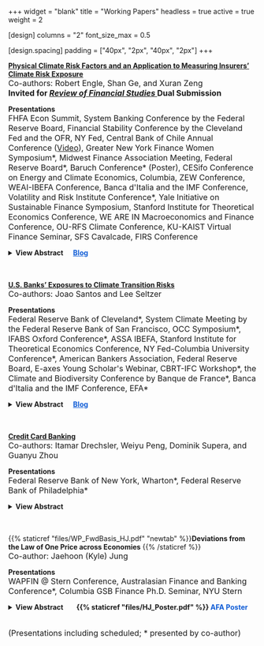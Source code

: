 +++
widget = "blank"
title = "Working Papers"
headless = true
active = true
weight = 2

[design]
columns = "2"
font_size_max = 0.5

[design.spacing]
padding = ["40px", "2px", "40px", "2px"]
+++


[**Physical Climate Risk Factors and an Application to Measuring Insurers’ Climate Risk Exposure**](https://papers.ssrn.com/sol3/papers.cfm?abstract_id=4510592)  
<font size="3"> Co-authors: Robert Engle, Shan Ge, and Xuran Zeng </font>  
<font size="3"> **Invited for <i><u> Review of Financial Studies </u></i> Dual Submission** </font> 

<strong>Presentations </strong>    
<font size="3">
FHFA Econ Summit, System Banking Conference by the Federal Reserve Board, Financial Stability Conference by the Cleveland Fed and the OFR, NY Fed, Central Bank of Chile Annual Conference ([Video](https://www.youtube.com/watch?v=7D9j4a5iufo)), Greater New York Finance Women Symposium*, Midwest Finance Association Meeting, Federal Reserve Board*, Baruch Conference* (Poster), CESifo Conference on Energy and Climate Economics, Columbia, ZEW Conference, WEAI-IBEFA Conference, Banca d'Italia and the IMF Conference, Volatility and Risk Institute Conference*, Yale Initiative on Sustainable Finance Symposium, Stanford Institute for Theoretical Economics Conference, WE ARE IN Macroeconomics and Finance Conference, OU-RFS Climate Conference, KU-KAIST Virtual Finance Seminar, SFS Cavalcade, FIRS Conference </font>

<details>
<summary><strong>View Abstract&nbsp;&nbsp;&nbsp;&nbsp;&nbsp;&nbsp;<a href="https://libertystreeteconomics.newyorkfed.org/2024/04/physical-climate-risk-and-insurers/" style="color: rgb(15, 92, 214);">Blog</a></strong></summary>  
We construct a novel physical risk factor by forming a portfolio of REITs, long on those with properties more exposed to climate risk and short on those less exposed. Combined with a transition risk factor, we assess the climate risk exposure of P&C and life insurance companies in the U.S. Insurers can be exposed to climate-related physical risk through their operations and transition risk through their $12 trillion of financial asset holdings. We estimate insurers’ dynamic physical and transition climate beta, i.e. their stock return sensitivity to the physical and transition risk factors. Validating our approach, we find that insurers with larger exposures to risky states have a higher sensitivity to physical risk, while insurers holding more brown assets have a higher sensitivity to transition risk. Using the estimated betas, we calculate the expected capital shortfall of insurers under various climate stress scenarios.
</details>  
<br/><br/> 


[**U.S. Banks’ Exposures to Climate Transition Risks**](https://papers.ssrn.com/sol3/papers.cfm?abstract_id=4411661)  
<font size="3"> Co-authors: Joao Santos and Lee Seltzer </font> 

<strong>Presentations </strong>  
<font size="3">
Federal Reserve Bank of Cleveland*, System Climate Meeting by the Federal Reserve Bank of San Francisco, OCC Symposium*, IFABS Oxford Conference*, ASSA IBEFA, Stanford Institute for Theoretical Economics Conference, NY Fed-Columbia University Conference*, American Bankers Association, Federal Reserve Board, E-axes Young Scholar's Webinar, CBRT-IFC Workshop*, the Climate and Biodiversity Conference by Banque de France*, Banca d'Italia and the IMF Conference, EFA* </font>

<details>
<summary><strong>View Abstract&nbsp;&nbsp;&nbsp;&nbsp;&nbsp;&nbsp;<a href="https://libertystreeteconomics.newyorkfed.org/2023/07/how-exposed-are-u-s-banks-loan-portfolios-to-climate-transition-risks/" style="color: rgb(15, 92, 214);">Blog</a></strong></summary>
We propose a novel approach to estimate banks' credit exposures to transition risks using sectoral effects of climate policies from general equilibrium (GE) models. At worst, estimated exposures reach 14% of bank loan portfolio values. Average exposures drop below 2% after incorporating information on loan payoff structures. Emissions only explain 60% of the variation in our estimated exposure measure, suggesting that our measure captures aspects of transition risk unique to GE models. Consistent with managing their exposures to transition risk, banks joining the Net-Zero Alliance reduced their exposures compared to other banks, mainly by decreasing lending to the riskiest industries.
</details>  
<br/><br/>


[**Credit Card Banking**](https://www.newyorkfed.org/research/staff_reports/sr1143)  
<font size="3"> Co-authors: Itamar Drechsler, Weiyu Peng, Dominik Supera, and Guanyu Zhou </font> 

<strong>Presentations </strong>  
<font size="3">
Federal Reserve Bank of New York, Wharton*, Federal Reserve Bank of Philadelphia* 
</font> 

<details>
<summary><strong>View Abstract</a></strong></summary>
Credit card interest rates, the marginal cost of consumption for nearly half of households, currently average 23 percent, far exceeding the rates on any other major type of loan or bond. Why are these rates so high? To understand this, and the economics of credit card banking more generally, we analyze regulatory account-level data on 330 million monthly accounts, representing 90 percent of the US credit card market. Default rates are relatively high at around 5 percent, but explain only a fraction of cards’ rates. Non-interest expenses and rewards payments are more than offset by interchange and non-interest income. Operating expenses, such as marketing, are very large, and are used to generate pricing power. Deducting them, we find that credit card lending still earns a 6.8 percent return on assets (ROA), more than four times the banking sector’s ROA. Using the cross section of accounts by FICO score, we estimate that credit card rates price in a 5.3 percent default risk premium, which we show is comparable to the one in high-yield bonds. Adjusting for this, we estimate that card lending still earns a 1.17 percent to 1.44 percent “alpha” relative to the overall banking sector.
</details>  
<br/><br/>


{{% staticref "files/WP_FwdBasis_HJ.pdf" "newtab" %}}**Deviations from the Law of One Price across Economies** {{% /staticref %}}  
<font size="3"> Co-author: Jaehoon (Kyle) Jung </font>    

<strong>Presentations </strong>  
<font size="3">
  WAPFIN @ Stern Conference, Australasian Finance and Banking Conference*, Columbia GSB Finance Ph.D. Seminar, NYU Stern
</font>

<details>
<summary><strong>View Abstract &nbsp;&nbsp;&nbsp;&nbsp;&nbsp;&nbsp; {{% staticref "files/HJ_Poster.pdf" %}}<span style="color:rgb(15, 92, 214)"> AFA Poster</span></a></strong></summary>
 In a model with agents facing constraints heterogeneous across economies, we provide a novel explanation for an understudied yet economically significant deviation from the Law of One Price across FX forward markets. Specifically, we document a substantial divergence between the exchange rate for locally traded forward contracts and contracts with the same maturity traded outside the jurisdiction of countries during the global financial crisis, and that the magnitudes varied across currencies. The model predicts that (1) the basis increases with the shadow costs of constraints across time and increases with the country-specific FX position limits across countries;  (2) the shadow cost of each constraint non-linearly increases as the intermediary sector's relative performance declines below a threshold; and (3) higher shadow cost of the position limit predicts lower future excess return on local-currency denominated assets, as buying local assets relaxes the FX position limit constraint imposed on the intermediaries. We test the model predictions and find consistent evidence in countries with tight position limits. 
</details>
<br/><br/>  
<font size="3">
(Presentations including scheduled; * presented by co-author)
</font>
